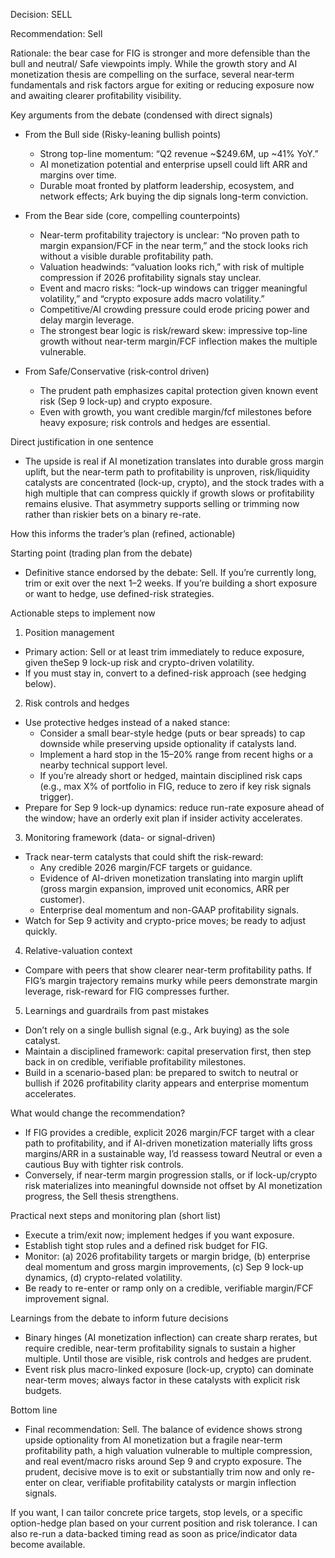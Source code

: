 Decision: SELL

Recommendation: Sell

Rationale: the bear case for FIG is stronger and more defensible than the bull and neutral/ Safe viewpoints imply. While the growth story and AI monetization thesis are compelling on the surface, several near‑term fundamentals and risk factors argue for exiting or reducing exposure now and awaiting clearer profitability visibility.

Key arguments from the debate (condensed with direct signals)

- From the Bull side (Risky-leaning bullish points)
  - Strong top-line momentum: “Q2 revenue ~$249.6M, up ~41% YoY.”
  - AI monetization potential and enterprise upsell could lift ARR and margins over time.
  - Durable moat fronted by platform leadership, ecosystem, and network effects; Ark buying the dip signals long-term conviction.

- From the Bear side (core, compelling counterpoints)
  - Near-term profitability trajectory is unclear: “No proven path to margin expansion/FCF in the near term,” and the stock looks rich without a visible durable profitability path.
  - Valuation headwinds: “valuation looks rich,” with risk of multiple compression if 2026 profitability signals stay unclear.
  - Event and macro risks: “lock-up windows can trigger meaningful volatility,” and “crypto exposure adds macro volatility.”
  - Competitive/AI crowding pressure could erode pricing power and delay margin leverage.
  - The strongest bear logic is risk/reward skew: impressive top-line growth without near-term margin/FCF inflection makes the multiple vulnerable.

- From Safe/Conservative (risk‑control driven)
  - The prudent path emphasizes capital protection given known event risk (Sep 9 lock-up) and crypto exposure.
  - Even with growth, you want credible margin/fcf milestones before heavy exposure; risk controls and hedges are essential.

Direct justification in one sentence
- The upside is real if AI monetization translates into durable gross margin uplift, but the near-term path to profitability is unproven, risk/liquidity catalysts are concentrated (lock-up, crypto), and the stock trades with a high multiple that can compress quickly if growth slows or profitability remains elusive. That asymmetry supports selling or trimming now rather than riskier bets on a binary re-rate.

How this informs the trader’s plan (refined, actionable)

Starting point (trading plan from the debate)
- Definitive stance endorsed by the debate: Sell. If you’re currently long, trim or exit over the next 1–2 weeks. If you’re building a short exposure or want to hedge, use defined-risk strategies.

Actionable steps to implement now

1) Position management
- Primary action: Sell or at least trim immediately to reduce exposure, given theSep 9 lock-up risk and crypto-driven volatility.
- If you must stay in, convert to a defined-risk approach (see hedging below).

2) Risk controls and hedges
- Use protective hedges instead of a naked stance:
  - Consider a small bear-style hedge (puts or bear spreads) to cap downside while preserving upside optionality if catalysts land.
  - Implement a hard stop in the 15–20% range from recent highs or a nearby technical support level.
  - If you’re already short or hedged, maintain disciplined risk caps (e.g., max X% of portfolio in FIG, reduce to zero if key risk signals trigger).
- Prepare for Sep 9 lock-up dynamics: reduce run-rate exposure ahead of the window; have an orderly exit plan if insider activity accelerates.

3) Monitoring framework (data- or signal-driven)
- Track near-term catalysts that could shift the risk-reward:
  - Any credible 2026 margin/FCF targets or guidance.
  - Evidence of AI-driven monetization translating into margin uplift (gross margin expansion, improved unit economics, ARR per customer).
  - Enterprise deal momentum and non-GAAP profitability signals.
- Watch for Sep 9 activity and crypto-price moves; be ready to adjust quickly.

4) Relative-valuation context
- Compare with peers that show clearer near-term profitability paths. If FIG’s margin trajectory remains murky while peers demonstrate margin leverage, risk-reward for FIG compresses further.

5) Learnings and guardrails from past mistakes
- Don’t rely on a single bullish signal (e.g., Ark buying) as the sole catalyst.
- Maintain a disciplined framework: capital preservation first, then step back in on credible, verifiable profitability milestones.
- Build in a scenario-based plan: be prepared to switch to neutral or bullish if 2026 profitability clarity appears and enterprise momentum accelerates.

What would change the recommendation?
- If FIG provides a credible, explicit 2026 margin/FCF target with a clear path to profitability, and if AI-driven monetization materially lifts gross margins/ARR in a sustainable way, I’d reassess toward Neutral or even a cautious Buy with tighter risk controls.
- Conversely, if near-term margin progression stalls, or if lock-up/crypto risk materializes into meaningful downside not offset by AI monetization progress, the Sell thesis strengthens.

Practical next steps and monitoring plan (short list)
- Execute a trim/exit now; implement hedges if you want exposure.
- Establish tight stop rules and a defined risk budget for FIG.
- Monitor: (a) 2026 profitability targets or margin bridge, (b) enterprise deal momentum and gross margin improvements, (c) Sep 9 lock-up dynamics, (d) crypto-related volatility.
- Be ready to re-enter or ramp only on a credible, verifiable margin/FCF improvement signal.

Learnings from the debate to inform future decisions
- Binary hinges (AI monetization inflection) can create sharp rerates, but require credible, near-term profitability signals to sustain a higher multiple. Until those are visible, risk controls and hedges are prudent.
- Event risk plus macro-linked exposure (lock-up, crypto) can dominate near-term moves; always factor in these catalysts with explicit risk budgets.

Bottom line
- Final recommendation: Sell. The balance of evidence shows strong upside optionality from AI monetization but a fragile near-term profitability path, a high valuation vulnerable to multiple compression, and real event/macro risks around Sep 9 and crypto exposure. The prudent, decisive move is to exit or substantially trim now and only re-enter on clear, verifiable profitability catalysts or margin inflection signals.

If you want, I can tailor concrete price targets, stop levels, or a specific option-hedge plan based on your current position and risk tolerance. I can also re-run a data-backed timing read as soon as price/indicator data become available.